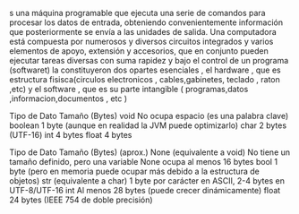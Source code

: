 
s una máquina programable que ejecuta una serie de comandos para procesar los datos de entrada, obteniendo convenientemente información que posteriormente se envía a las unidades de salida. Una computadora está compuesta por numerosos y diversos circuitos integrados y varios elementos de apoyo, extensión y accesorios, que en conjunto pueden ejecutar tareas diversas con suma rapidez y bajo el control de un programa (softwaret)
la constituyeron dos opartes esenciales , el hardware , que es estructura fisisca(circulos electronicos , cables,gabinetes, teclado , raton ,etc) y el software , que es su parte intangible ( programas,datos ,informacion,documentos , etc )

Tipo de Dato	Tamaño (Bytes)
void	          No ocupa espacio (es una palabra clave)
boolean	          1 byte (aunque en realidad la JVM puede optimizarlo)
char	          2 bytes (UTF-16)
int	              4 bytes
float	          4 bytes

Tipo de Dato	 Tamaño (Bytes) (aprox.)
None                (equivalente a void) No tiene un tamaño definido, pero una variable None ocupa al menos 16 bytes
bool	           1 byte (pero en memoria puede ocupar más debido a la estructura de objetos)
str                (equivalente a char)	1 byte por carácter en ASCII, 2-4 bytes en UTF-8/UTF-16
int	               Al menos 28 bytes (puede crecer dinámicamente)
float	           24 bytes (IEEE 754 de doble precisión)















